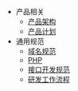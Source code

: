 - 产品相关
  - [产品架构](pm/architecture.md)
  - [产品计划](pm/plan.md)
- 通用规范
  - [域名规范](common/domain.md)
  - [PHP](common/php.md)
  - [接口开发规范](common/interface.md)
  - [研发工作流程](common/workflow.md)
